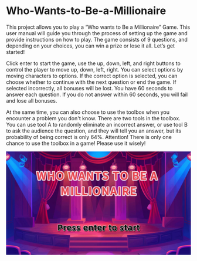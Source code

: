 # Who-Wants-to-Be-a-Millionaire

This project allows you to play a “Who wants to Be a Millionaire” Game. This user manual will guide you through the process of setting up the game and provide instructions on how to play. The game consists of 9 questions, and depending on your choices, you can win a prize or lose it all. Let’s get started!

Click enter to start the game, use the up, down, left, and right buttons to control the player to move up, down, left, right. You can select options by moving characters to options. If the correct option is selected, you can choose whether to continue with the next question or end the game. If selected incorrectly, all bonuses will be lost. You have 60 seconds to answer each question. If you do not answer within 60 seconds, you will fail and lose all bonuses.

At the same time, you can also choose to use the toolbox when you encounter a problem you don't know. There are two tools in the toolbox. You can use tool A to randomly eliminate an incorrect answer, or use tool B to ask the audience the question, and they will tell you an answer, but its probability of being correct is only 64%. Attention! There is only one chance to use the toolbox in a game! Please use it wisely!

![image](https://github.com/Zinu0WANG/Who-Wants-to-Be-a-Millionaire.github.io/blob/main/GUI.jpg)

